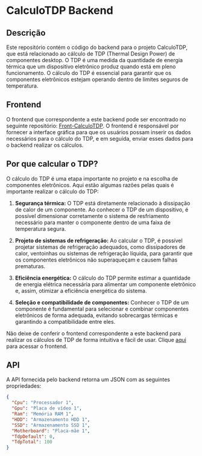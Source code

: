 # CalculoTDP Backend

## Descrição

Este repositório contém o código do backend para o projeto CalculoTDP, que está relacionado ao cálculo de TDP (Thermal Design Power) de componentes desktop. O TDP é uma medida da quantidade de energia térmica que um dispositivo eletrônico produz quando está em pleno funcionamento. O cálculo do TDP é essencial para garantir que os componentes eletrônicos estejam operando dentro de limites seguros de temperatura.

## Frontend

O frontend que correspondente a este backend pode ser encontrado no seguinte repositório: [Front-CalculoTDP](https://github.com/tatehira/Front-CalculoTDP). O frontend é responsável por fornecer a interface gráfica para que os usuários possam inserir os dados necessários para o cálculo do TDP, e em seguida, enviar esses dados para o backend realizar os cálculos.

## Por que calcular o TDP?

O cálculo do TDP é uma etapa importante no projeto e na escolha de componentes eletrônicos. Aqui estão algumas razões pelas quais é importante realizar o cálculo do TDP:

1. **Segurança térmica:** O TDP está diretamente relacionado à dissipação de calor de um componente. Ao conhecer o TDP de um dispositivo, é possível dimensionar corretamente o sistema de resfriamento necessário para manter o componente dentro de uma faixa de temperatura segura.

2. **Projeto de sistemas de refrigeração:** Ao calcular o TDP, é possível projetar sistemas de refrigeração adequados, como dissipadores de calor, ventoinhas ou sistemas de refrigeração líquida, para garantir que os componentes eletrônicos não superaqueçam e causem falhas prematuras.

3. **Eficiência energética:** O cálculo do TDP permite estimar a quantidade de energia elétrica necessária para alimentar um componente eletrônico e, assim, otimizar a eficiência energética do sistema.

4. **Seleção e compatibilidade de componentes:** Conhecer o TDP de um componente é fundamental para selecionar e combinar componentes eletrônicos de forma adequada, evitando sobrecargas térmicas e garantindo a compatibilidade entre eles.

Não deixe de conferir o frontend correspondente a este backend para realizar os cálculos de TDP de forma intuitiva e fácil de usar. Clique [aqui](https://github.com/tatehira/Front-CalculoTDP) para acessar o frontend.

## API

A API fornecida pelo backend retorna um JSON com as seguintes propriedades:

```json
{
  "Cpu": "Processador 1",
  "Gpu": "Placa de vídeo 1",
  "Ram": "Memória RAM 1",
  "HDD": "Armazenamento HDD 1",
  "SSD": "Armazenamento SSD 1",
  "Motherboard": "Placa-mãe 1",
  "TdpDefault": 0,
  "TdpTotal": 100
}
